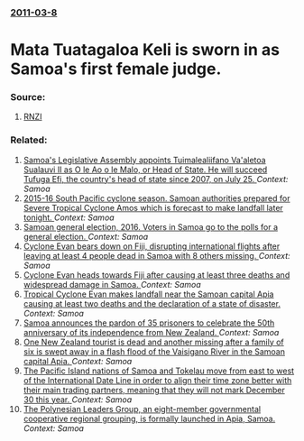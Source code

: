 ### [2011-03-8](/news/2011/03/8/index.md)

# Mata Tuatagaloa Keli is sworn in as Samoa's first female judge. 




### Source:

1. [RNZI](http://www.rnzi.com/pages/news.php?op=read&id=59213)

### Related:

1. [Samoa's Legislative Assembly appoints Tuimalealiifano Va'aletoa Sualauvi II as O le Ao o le Malo, or Head of State. He will succeed Tufuga Efi, the country's head of state since 2007, on July 25. ](/news/2017/07/5/samoa-s-legislative-assembly-appoints-tuimalealiifano-va-aletoa-sualauvi-ii-as-o-le-ao-o-le-malo-or-head-of-state-he-will-succeed-tufuga-e.md) _Context: Samoa_
2. [2015-16 South Pacific cyclone season. Samoan authorities prepared for Severe Tropical Cyclone Amos which is forecast to make landfall later tonight. ](/news/2016/04/23/2015-16-south-pacific-cyclone-season-samoan-authorities-prepared-for-severe-tropical-cyclone-amos-which-is-forecast-to-make-landfall-late.md) _Context: Samoa_
3. [Samoan general election, 2016. Voters in Samoa go to the polls for a general election. ](/news/2016/03/4/samoan-general-election-2016-voters-in-samoa-go-to-the-polls-for-a-general-election.md) _Context: Samoa_
4. [Cyclone Evan bears down on Fiji, disrupting international flights after leaving at least 4 people dead in Samoa with 8 others missing. ](/news/2012/12/16/cyclone-evan-bears-down-on-fiji-disrupting-international-flights-after-leaving-at-least-4-people-dead-in-samoa-with-8-others-missing.md) _Context: Samoa_
5. [Cyclone Evan heads towards Fiji after causing at least three deaths and widespread damage in Samoa. ](/news/2012/12/14/cyclone-evan-heads-towards-fiji-after-causing-at-least-three-deaths-and-widespread-damage-in-samoa.md) _Context: Samoa_
6. [Tropical Cyclone Evan makes landfall near the Samoan capital Apia causing at least two deaths and the declaration of a state of disaster. ](/news/2012/12/13/tropical-cyclone-evan-makes-landfall-near-the-samoan-capital-apia-causing-at-least-two-deaths-and-the-declaration-of-a-state-of-disaster.md) _Context: Samoa_
7. [Samoa announces the pardon of 35 prisoners to celebrate the 50th anniversary of its independence from New Zealand. ](/news/2012/06/1/samoa-announces-the-pardon-of-35-prisoners-to-celebrate-the-50th-anniversary-of-its-independence-from-new-zealand.md) _Context: Samoa_
8. [One New Zealand tourist is dead and another missing after a family of six is swept away in a flash flood of the Vaisigano River in the Samoan capital Apia. ](/news/2012/03/15/one-new-zealand-tourist-is-dead-and-another-missing-after-a-family-of-six-is-swept-away-in-a-flash-flood-of-the-vaisigano-river-in-the-samoa.md) _Context: Samoa_
9. [The Pacific Island nations of Samoa and Tokelau move from east to west of the International Date Line in order to align their time zone better with their main trading partners, meaning that they will not mark December 30 this year. ](/news/2011/12/29/the-pacific-island-nations-of-samoa-and-tokelau-move-from-east-to-west-of-the-international-date-line-in-order-to-align-their-time-zone-bett.md) _Context: Samoa_
10. [The Polynesian Leaders Group, an eight-member governmental cooperative regional grouping, is formally launched in Apia, Samoa. ](/news/2011/11/17/the-polynesian-leaders-group-an-eight-member-governmental-cooperative-regional-grouping-is-formally-launched-in-apia-samoa.md) _Context: Samoa_
